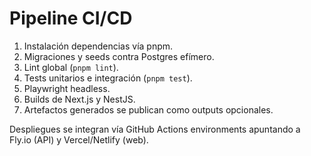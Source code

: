 # Pipeline CI/CD

1. Instalación dependencias vía pnpm.
2. Migraciones y seeds contra Postgres efímero.
3. Lint global (`pnpm lint`).
4. Tests unitarios e integración (`pnpm test`).
5. Playwright headless.
6. Builds de Next.js y NestJS.
7. Artefactos generados se publican como outputs opcionales.

Despliegues se integran vía GitHub Actions environments apuntando a Fly.io (API) y Vercel/Netlify (web).
